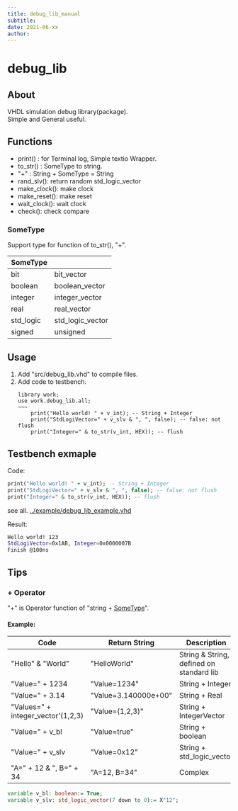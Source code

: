 ```yaml
---
title: debug_lib_manual
subtitle: 
date: 2021-06-xx
author: 
---
```


# debug_lib
## About
VHDL simulation debug library(package).  
Simple and General useful.  

## Functions

- print() : for Terminal log, Simple textio Wrapper.
- to_str() : SomeType to string.
- "+" : String + SomeType = String
- rand_slv(): return random std_logic_vector
- make_clock(): make clock
- make_reset(): make reset
- wait_clock(): wait clock
- check(): check compare

### SomeType
Support type for function of to_str(), "+".

| SomeType | | 
| - | - |
| bit | bit_vector |
| boolean | boolean_vector |
| integer | integer_vector |
| real | real_vector |
| std_logic | std_logic_vector |
| signed | unsigned |

## Usage
1. Add "src/debug_lib.vhd" to compile files.
1. Add code to testbench.
    ```VHDL: tb.vhd
    library work;
    use work.debug_lib.all;
    ~~~
        print("Hello world! " + v_int); -- String + Integer
        print("StdLogiVector=" + v_slv & ", ", false); -- false: not flush
        print("Integer=" & to_str(v_int, HEX)); -- flush
    ```

## Testbench exmaple
Code:  
```VHDL
print("Hello world! " + v_int); -- String + Integer
print("StdLogiVector=" + v_slv & ", ", false); -- false: not flush
print("Integer=" & to_str(v_int, HEX)); -- flush
```
see all. [../example/debug_lib_example.vhd](../example/debug_lib_example.vhd)

Result:  
```bash
Hello world! 123
StdLogiVector=0x1AB, Integer=0x0000007B
Finish @100ns
```
## Tips
### + Operator
"+" is Operator function of "string + [SomeType](#sometype)".

#### Example:
| Code | Return String | Description | 
| - | - | - |
| "Hello" & "World" | "HelloWorld" | String & String, defined on standard lib |
| "Value=" + 1234 | "Value=1234" | String + Integer |
| "Value=" + 3.14 | "Value=3.140000e+00" | String + Real |
| "Values=" + integer_vector'(1,2,3)| "Value=(1,2,3)" | String + IntegerVector |
| "Value=" + v_bl | "Value=true" | String + boolean |
| "Value=" + v_slv | "Value=0x12" | String + std_logic_vector |
| "A=" + 12 & ", B=" + 34 | "A=12, B=34" | Complex |
```VHDL
variable v_bl: boolean:= True; 
variable v_slv: std_logic_vector(7 down to 0):= X"12";
```
